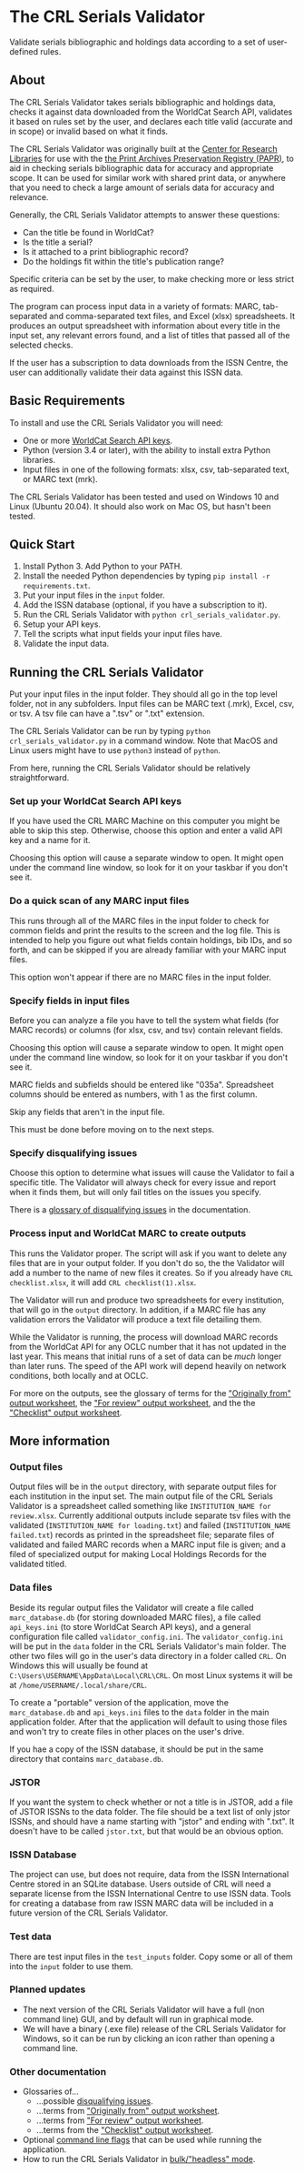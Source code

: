 # The CRL Serials Validator
Validate serials bibliographic and holdings data according to a set of user-defined rules. 

## About

The CRL Serials Validator takes serials bibliographic and holdings data, checks it against data downloaded from the WorldCat Search API, validates it based on rules set by the user, and declares each title valid (accurate and in scope) or invalid based on what it finds.

The CRL Serials Validator was originally built at the [Center for Research Libraries](https://www.crl.edu) for use with the [the Print Archives Preservation Registry (PAPR)](http://papr.crl.edu/), to aid in checking serials bibliographic data for accuracy and appropriate scope. It can be used for similar work with shared print data, or anywhere that you need to check a large amount of serials data for accuracy and relevance.

Generally, the CRL Serials Validator attempts to answer these questions:

* Can the title be found in WorldCat?
* Is the title a serial?
* Is it attached to a print bibliographic record?
* Do the holdings fit within the title's publication range?

Specific criteria can be set by the user, to make checking more or less strict as required.

The program can process input data in a variety of formats: MARC, tab-separated and comma-separated text files, and Excel (xlsx) spreadsheets. It produces an output spreadsheet with information about every title in the input set, any relevant errors found, and a list of titles that passed all of the selected checks.

If the user has a subscription to data downloads from the ISSN Centre, the user can additionally validate their data against this ISSN data.

## Basic Requirements

To install and use the CRL Serials Validator you will need:

* One or more [WorldCat Search API keys](https://help.oclc.org/Discovery_and_Reference/WorldCat_Discovery/Troubleshooting/How_do_I_request_a_WSKey_for_the_WorldCat_Search_API?sl=en).
* Python (version 3.4 or later), with the ability to install extra Python libraries.
* Input files in one of the following formats: xlsx, csv, tab-separated text, or MARC text (mrk).

The CRL Serials Validator has been tested and used on Windows 10 and Linux (Ubuntu 20.04). It should also work on Mac OS, but hasn't been tested.

## Quick Start

1. Install Python 3. Add Python to your PATH.
2. Install the needed Python dependencies by typing `pip install -r requirements.txt`.
3. Put your input files in the `input` folder.
4. Add the ISSN database (optional, if you have a subscription to it).
5. Run the CRL Serials Validator with `python crl_serials_validator.py`.
6. Setup your API keys.
7. Tell the scripts what input fields your input files have.
8. Validate the input data.

## Running the CRL Serials Validator

Put your input files in the input folder. They should all go in the top level folder, not in any subfolders. Input files can be MARC text (.mrk), Excel, csv, or tsv. A tsv file can have a ".tsv" or ".txt" extension.

The CRL Serials Validator can be run by typing `python crl_serials_validator.py` in a command window. Note that MacOS and Linux users might have to use `python3` instead of `python`.

From here, running the CRL Serials Validator should be relatively straightforward.

### Set up your WorldCat Search API keys

If you have used the CRL MARC Machine on this computer you might be able to skip this step. Otherwise, choose this option and enter a valid API key and a name for it.

Choosing this option will cause a separate window to open. It might open under the command line window, so look for it on your taskbar if you don't see it. 

### Do a quick scan of any MARC input files

This runs through all of the MARC files in the input folder to check for common fields and print the results to the screen and the log file. This is intended to help you figure out what fields contain holdings, bib IDs, and so forth, and can be skipped if you are already familiar with your MARC input files.

This option won't appear if there are no MARC files in the input folder.

### Specify fields in input files

Before you can analyze a file you have to tell the system what fields (for MARC records) or columns (for xlsx, csv, and tsv) contain relevant fields.

Choosing this option will cause a separate window to open. It might open under the command line window, so look for it on your taskbar if you don't see it.

MARC fields and subfields should be entered like "035a". Spreadsheet columns should be entered as numbers, with 1 as the first column.

Skip any fields that aren't in the input file.

This must be done before moving on to the next steps.

### Specify disqualifying issues

Choose this option to determine what issues will cause the Validator to fail a specific title. The Validator will always check for every issue and report when it finds them, but will only fail titles on the issues you specify.

There is a [glossary of disqualifying issues](https://github.com/Center-for-Research-Libraries/validator/blob/main/docs/disqualifying_issues.md) in the documentation.

###  Process input and WorldCat MARC to create outputs

This runs the Validator proper. The script will ask if you want to delete any files that are in your output folder. If you don't do so, the the Validator will add a number to the name of new files it creates. So if you already have `CRL checklist.xlsx`, it will add `CRL checklist(1).xlsx`.

The Validator will run and produce two spreadsheets for every institution, that will go in the `output` directory. In addition, if a MARC file has any validation errors the Validator will produce a text file detailing them.

While the Validator is running, the process will download MARC records from the WorldCat API for any OCLC number that it has not updated in the last year. This means that initial runs of a set of data can be *much* longer than later runs. The speed of the API work will depend heavily on network conditions, both locally and at OCLC.

For more on the outputs, see the glossary of terms for the ["Originally from" output worksheet](https://github.com/Center-for-Research-Libraries/validator/blob/main/docs/originally_from.md), the ["For review" output worksheet](https://github.com/Center-for-Research-Libraries/validator/blob/main/docs/for_review.md), and the the ["Checklist" output worksheet](https://github.com/Center-for-Research-Libraries/validator/blob/main/docs/checklist.md).

## More information

### Output files

Output files will be in the `output` directory, with separate output files for each institution in the input set. The main output file of the CRL Serials Validator is a spreadsheet called something like `INSTITUTION_NAME for review.xlsx`. Currently additional outputs include separate tsv files with the validated (`INSTITUTION_NAME for loading.txt`) and failed (`INSTITUTION_NAME failed.txt`) records as printed in the spreadsheet file; separate files of validated and failed MARC records when a MARC input file is given; and a filed of specialized output for making Local Holdings Records for the validated titled.

### Data files

Beside its regular output files the Validator will create a file called `marc_database.db` (for storing downloaded MARC files), a file called `api_keys.ini` (to store WorldCat Search API keys), and a general configuration file called `validator_config.ini`. The `validator_config.ini` will be put in the `data` folder in the CRL Serials Validator's main folder. The other two files will go in the user's data directory in a folder called `CRL`. On Windows this will usually be found at `C:\Users\USERNAME\AppData\Local\CRL\CRL`. On most Linux systems it will be at `/home/USERNAME/.local/share/CRL`.

To create a "portable" version of the application, move the `marc_database.db` and `api_keys.ini` files to the `data` folder in the main application folder. After that the application will default to using those files and won't try to create files in other places on the user's drive.

If you hae a copy of the ISSN database, it should be put in the same directory that contains `marc_database.db`.

### JSTOR

If you want the system to check whether or not a title is in JSTOR, add a file of JSTOR ISSNs to the data folder. The file should be a text list of only jstor ISSNs, and should have a name starting with "jstor" and ending with ".txt". It doesn't have to be called `jstor.txt`, but that would be an obvious option.

### ISSN Database

The project can use, but does not require, data from the ISSN International Centre stored in an SQLite database. Users outside of CRL will need a separate license from the ISSN International Centre to use ISSN data. Tools for creating a database from raw ISSN MARC data will be included in a future version of the CRL Serials Validator. 

### Test data

There are test input files in the `test_inputs` folder. Copy some or all of them into the `input` folder to use them.

### Planned updates

* The next version of the CRL Serials Validator will have a full (non command line) GUI, and by default will run in graphical mode.
* We will have a binary (.exe file) release of the CRL Serials Validator for Windows, so it can be run by clicking an icon rather than opening a command line.

### Other documentation

* Glossaries of...
    - ...possible [disqualifying issues](https://github.com/Center-for-Research-Libraries/validator/blob/main/docs/disqualifying_issues.md).
    - ...terms from ["Originally from" output worksheet](https://github.com/Center-for-Research-Libraries/validator/blob/main/docs/originally_from.md).
    - ...terms from ["For review" output worksheet](https://github.com/Center-for-Research-Libraries/validator/blob/main/docs/for_review.md).
    - ...terms from the ["Checklist" output worksheet](https://github.com/Center-for-Research-Libraries/validator/blob/main/docs/checklist.md).
* Optional [command line flags](https://github.com/Center-for-Research-Libraries/validator/blob/main/docs/command_line_flags.md) that can be used while running the application.
* How to run the CRL Serials Validator in [bulk/"headless" mode](https://github.com/Center-for-Research-Libraries/validator/blob/main/docs/bulk_mode.md).
